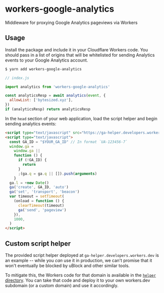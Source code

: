 # workers-google-analytics

Middleware for proxying Google Analytics pageviews via Workers

## Usage

Install the package and include it in your Cloudflare Workers code. You should pass in a list of origins that will be whitelisted for sending Analytics events to your Google Analytics account.

```sh
$ yarn add workers-google-analytics
```

```js
// index.js

import analytics from 'workers-google-analytics'

const analyticsResp = await analytics(event, {
  allowList: ['bytesized.xyz'],
})
if (analyticsResp) return analyticsResp
```

In the `head` section of your web application, load the script helper and begin sending analytics events:

```html
<script type="text/javascript" src="https://ga-helper.developers.workers.dev/_cf/analytics.js"></script>
<script type="text/javascript">
  const GA_ID = "$YOUR_GA_ID" // In format `UA-123456-7`
  window.ga =
    window.ga ||
    function () {
      if (!GA_ID) {
        return
      }
      ;(ga.q = ga.q || []).push(arguments)
    }
  ga.l = +new Date()
  ga('create', GA_ID, 'auto')
  ga('set', 'transport', 'beacon')
  var timeout = setTimeout(
    (onload = function () {
      clearTimeout(timeout)
      ga('send', 'pageview')
    }),
    1000,
  )
</script>
```

## Custom script helper

The provided script helper deployed at `ga-helper.developers.workers.dev` is an example -- while you _can_ use it in production, we can't promise that it won't eventually be blocked by uBlock and other similar tools.

To mitigate this, the Workers code for that domain is available in the [`helper` directory](https://github.com/signalnerve/workers-google-analytics/tree/main/helper). You can take that code and deploy it to your own workers.dev subdomain (or a custom domain) and use it accordingly.
